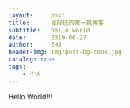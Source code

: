 ```yaml
---
layout:     post
title:      张好佳的第一篇博客
subtitle:   hello world
date:       2019-06-27
author:     ZHJ
header-img: img/post-bg-cook.jpg
catalog: true
tags:
    - 个人
---
```


Hello World!!!
